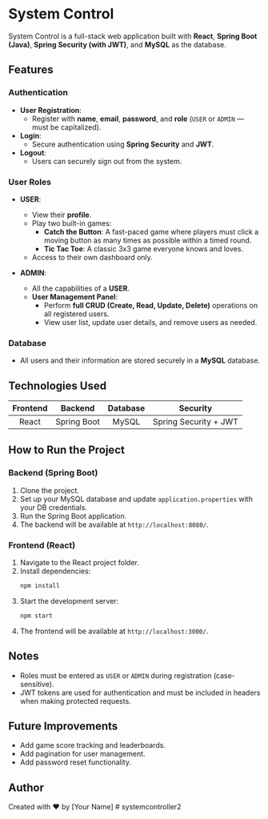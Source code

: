 # System Control

System Control is a full-stack web application built with **React**, **Spring Boot (Java)**, **Spring Security (with JWT)**, and **MySQL** as the database.

## Features

### Authentication
- **User Registration**:
  - Register with **name**, **email**, **password**, and **role** (`USER` or `ADMIN` — must be capitalized).
- **Login**:
  - Secure authentication using **Spring Security** and **JWT**.
- **Logout**:
  - Users can securely sign out from the system.

### User Roles
- **USER**:
  - View their **profile**.
  - Play two built-in games:
    - **Catch the Button**: A fast-paced game where players must click a moving button as many times as possible within a timed round.
    - **Tic Tac Toe**: A classic 3x3 game everyone knows and loves.
  - Access to their own dashboard only.

- **ADMIN**:
  - All the capabilities of a **USER**.
  - **User Management Panel**:
    - Perform **full CRUD (Create, Read, Update, Delete)** operations on all registered users.
    - View user list, update user details, and remove users as needed.

### Database
- All users and their information are stored securely in a **MySQL** database.

## Technologies Used

| Frontend | Backend | Database | Security |
|:--------:|:-------:|:--------:|:--------:|
| React    | Spring Boot | MySQL | Spring Security + JWT |

## How to Run the Project

### Backend (Spring Boot)
1. Clone the project.
2. Set up your MySQL database and update `application.properties` with your DB credentials.
3. Run the Spring Boot application.
4. The backend will be available at `http://localhost:8080/`.

### Frontend (React)
1. Navigate to the React project folder.
2. Install dependencies:
    ```bash
    npm install
    ```
3. Start the development server:
    ```bash
    npm start
    ```
4. The frontend will be available at `http://localhost:3000/`.

## Notes
- Roles must be entered as `USER` or `ADMIN` during registration (case-sensitive).
- JWT tokens are used for authentication and must be included in headers when making protected requests.

## Future Improvements
- Add game score tracking and leaderboards.
- Add pagination for user management.
- Add password reset functionality.

## Author

Created with ❤️ by [Your Name]
#   s y s t e m c o n t r o l l e r 2  
 